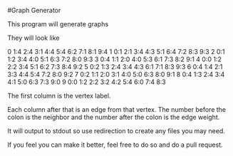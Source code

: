 #Graph Generator

This program will generate graphs

They will look like

0 1:4 2:4 3:1 4:4 5:4 6:2 7:1 8:1 9:4
1 0:1 2:1 3:4 4:3 5:1 6:4 7:2 8:3 9:3
2 0:1 1:2 3:4 4:0 5:1 6:3 7:2 8:0 9:3
3 0:4 1:1 2:0 4:0 5:3 6:1 7:3 8:2 9:1
4 0:0 1:2 2:2 3:4 5:1 6:2 7:3 8:4 9:2
5 0:2 1:3 2:4 3:4 4:3 6:1 7:1 8:3 9:3
6 0:4 1:4 2:1 3:3 4:4 5:4 7:2 8:0 9:2
7 0:2 1:1 2:0 3:1 4:0 5:0 6:3 8:0 9:1
8 0:4 1:3 2:4 3:4 4:1 5:0 6:3 7:3 9:0
9 0:0 1:2 2:2 3:2 4:2 5:4 6:0 7:4 8:3

The first column is the vertex label.

Each column after that is an edge from that vertex. The number before the colon is the neighbor and the number after the colon is the edge weight.

It will output to stdout so use redirection to create any files you may need.

If you feel you can make it better, feel free to do so and do a pull request.
